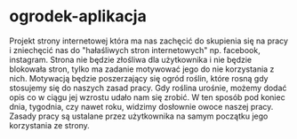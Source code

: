 # ogrodek-aplikacja
Projekt strony internetowej która ma nas zachęcić do skupienia się na pracy i zniechęcić nas do "hałaśliwych stron internetowych" np. facebook, instagram. Strona nie będzie złośliwa dla użytkownika i nie będzie blokowała stron, tylko ma zadanie motywować jego do nie korzystania z nich. Motywacją będzie poszerzający się ogród roślin, które rosną gdy stosujemy się do naszych zasad pracy. Gdy roślina urośnie, możemy dodać opis co w ciągu jej wzrostu udało nam się zrobić. W ten sposób pod koniec dnia, tygodnia, czy nawet roku, widzimy dosłownie owoce naszej pracy.
Zasady pracy są ustalane przez użytkownika na samym początku jego korzystania ze strony.
